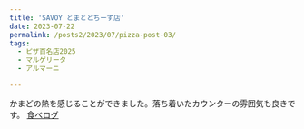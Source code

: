 ```yaml
---
title: 'SAVOY とまととちーず店'
date: 2023-07-22
permalink: /posts2/2023/07/pizza-post-03/
tags:
  - ピザ百名店2025
  - マルゲリータ
  - アルマーニ

---
```


かまどの熱を感じることができました。落ち着いたカウンターの雰囲気も良きです。
[食べログ](https://tabelog.com/tokyo/A1307/A130702/13155593/)

